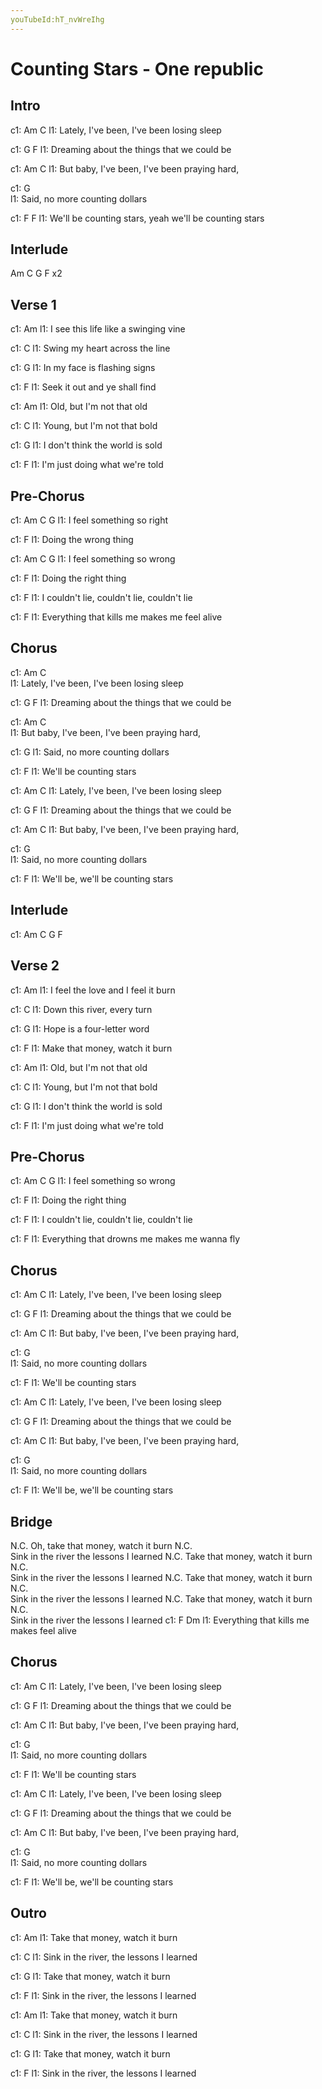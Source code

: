 ```yaml
---
youTubeId:hT_nvWreIhg
---
```


# Counting Stars - One republic

## Intro
c1: Am                 C
l1: Lately, I've been, I've been losing sleep

c1: G                              F
l1: Dreaming about the things that we could be

c1:     Am               C
l1: But baby, I've been, I've been praying hard,

c1: G                   
l1: Said, no more counting dollars

c1: F                              F
l1: We'll be counting stars, yeah we'll be counting stars

## Interlude
Am  C  G  F  x2

## Verse 1
c1:            Am
l1: I see this life like a swinging vine

c1: C
l1: Swing my heart across the line

c1: G
l1: In my face is flashing signs

c1: F
l1: Seek it out and ye shall find

c1: Am
l1: Old, but I'm not that old

c1: C
l1: Young, but I'm not that bold

c1: G
l1: I don't think the world is sold

c1: F
l1: I'm just doing what we're told

## Pre-Chorus
c1: Am C                G
l1: I feel something so right

c1:           F
l1: Doing the wrong thing

c1: Am C                G
l1: I feel something so wrong

c1:           F
l1: Doing the right thing

c1: F
l1: I couldn't lie, couldn't lie, couldn't lie

c1: F 
l1: Everything that kills me makes me feel alive

## Chorus
c1: Am                 C   
l1: Lately, I've been, I've been losing sleep

c1: G                              F
l1: Dreaming about the things that we could be

c1: Am                   C               
l1: But baby, I've been, I've been praying hard,

c1: G
l1: Said, no more counting dollars

c1: F
l1: We'll be counting stars

c1: Am                 C
l1: Lately, I've been, I've been losing sleep

c1: G                              F
l1: Dreaming about the things that we could be

c1: Am                   C
l1: But baby, I've been, I've been praying hard,

c1: G                       
l1: Said, no more counting dollars

c1: F
l1: We'll be, we'll be counting stars

## Interlude
c1: Am  C  G  F

## Verse 2
c1:            Am 
l1: I feel the love and I feel it burn

c1: C
l1: Down this river, every turn

c1: G
l1: Hope is a four-letter word

c1: F
l1: Make that money, watch it burn

c1: Am
l1: Old, but I'm not that old

c1: C
l1: Young, but I'm not that bold

c1: G
l1: I don't think the world is sold

c1: F
l1: I'm just doing what we're told

## Pre-Chorus
c1: Am  C                 G
l1: I feel something so wrong

c1:           F
l1: Doing the right thing

c1: F
l1: I couldn't lie, couldn't lie, couldn't lie

c1: F
l1: Everything that drowns me makes me wanna fly

## Chorus
c1: Am                 C
l1: Lately, I've been, I've been losing sleep

c1: G                              F
l1: Dreaming about the things that we could be

c1:     Am               C
l1: But baby, I've been, I've been praying hard,

c1: G         
l1: Said, no more counting dollars

c1: F
l1: We'll be counting stars

c1: Am                 C
l1: Lately, I've been, I've been losing sleep

c1: G                              F
l1: Dreaming about the things that we could be

c1:     Am               C
l1: But baby, I've been, I've been praying hard,

c1: G              
l1: Said, no more counting dollars

c1: F
l1: We'll be, we'll be counting stars

## Bridge
N.C.
Oh, take that money, watch it burn
N.C.                                                 
Sink in the river the lessons I learned
N.C.
Take that money, watch it burn
N.C.                                                 
Sink in the river the lessons I learned
N.C.
Take that money, watch it burn
N.C.                                                 
Sink in the river the lessons I learned
N.C.
Take that money, watch it burn
N.C.                                                 
Sink in the river the lessons I learned
c1: F               Dm
l1: Everything that kills me makes feel alive

## Chorus
c1: Am                 C
l1: Lately, I've been, I've been losing sleep

c1: G                              F
l1: Dreaming about the things that we could be

c1:     Am               C
l1: But baby, I've been, I've been praying hard,

c1: G           
l1: Said, no more counting dollars

c1: F
l1: We'll be counting stars

c1: Am                 C
l1: Lately, I've been, I've been losing sleep

c1: G                              F
l1: Dreaming about the things that we could be

c1:     Am               C
l1: But baby, I've been, I've been praying hard,

c1: G                        
l1: Said, no more counting dollars

c1: F
l1: We'll be, we'll be counting stars

## Outro
c1: Am
l1: Take that money, watch it burn

c1: C
l1: Sink in the river, the lessons I learned

c1: G
l1: Take that money, watch it burn

c1: F
l1: Sink in the river, the lessons I learned

c1: Am
l1: Take that money, watch it burn

c1: C
l1: Sink in the river, the lessons I learned

c1: G
l1: Take that money, watch it burn

c1: F 
l1: Sink in the river, the lessons I learned